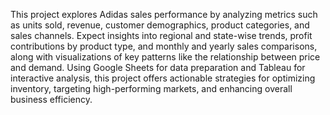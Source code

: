 This project explores Adidas sales performance by analyzing metrics such as units sold, revenue, customer demographics, product categories, and sales channels. 
Expect insights into regional and state-wise trends, profit contributions by product type, and monthly and yearly sales comparisons, along with visualizations of key patterns
like the relationship between price and demand. Using Google Sheets for data preparation and Tableau for interactive analysis, this project offers actionable strategies for 
optimizing inventory, targeting high-performing markets, and enhancing overall business efficiency.
